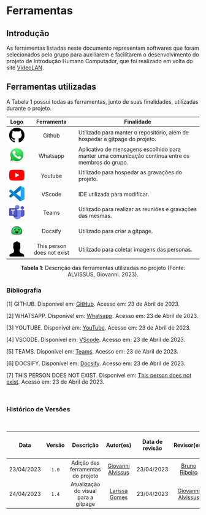 # Ferramentas

## Introdução

  As ferramentas listadas neste documento representam softwares que foram selecionados pelo grupo para auxiliarem e facilitarem o
  desenvolvimento do projeto de Introdução Humano Computador, que foi realizado em volta do site [VideoLAN](https://www.videolan.org/).

## Ferramentas utilizadas

A Tabela 1 possui todas as ferramentas, junto de suas finalidades, utilizadas durante o projeto.

| Logo | Ferramenta | Finalidade |
| :-----: | :----: | ----------- |
| <img src="../img/icon/github-icon.png" alt="Github" width=50px> | Github  | Utilizado para manter o repositório, além de hospedar a gitpage do projeto. |
| <img src="../img/icon/icon-whatsapp.png" alt="Whatsapp" width=50px> | Whatsapp | Aplicativo de mensagens escolhido para manter uma comunicação contínua entre os membros do grupo. |
| <img src="../img/icon/icon-youtube.png" alt="YouTube" width=50px> | Youtube | Utilizado para hospedar as gravações do projeto. |
| <img src="../img/icon/icon-vscode.png" alt="VScode" width=50px> | VScode | IDE utilizada para modificar. |
| <img src="../img/icon/icon-teams.png" alt="Teams" width=50px> | Teams | Utilizado para realizar as reuniões e gravações das mesmas. |
| <img src="../img/icon/icon-docsify.png" alt="Docsify" width=50px> | Docsify | Utilizado para criar a gitpage. |
| <img src="../img/icon/icon-thisperson.png" alt="This person does not exist" width=50px> | This person does not exist | Utilizado para coletar imagens das personas. |

<div align= "center">
<p><b>Tabela 1</b>: Descrição das ferramentas utilizadas no projeto (Fonte: ALVISSUS, Giovanni. 2023). </p>
</div>

### Bibliografia

[1] GITHUB. Disponível em: [GitHub](https://github.com). Acesso em: 23 de Abril de 2023.

[2] WHATSAPP. Disponível em: [Whatsapp](https://www.whatsapp.com/). Acesso em: 23 de Abril de 2023.

[3] YOUTUBE. Disponível em: [YouTube](https://youtube.com). Acesso em: 23 de Abril de 2023.

[4] VSCODE. Disponível em: [VScode](https://code.visualstudio.com/). Acesso em: 23 de Abril de 2023.

[5] TEAMS. Disponível em: [Teams](https://www.microsoft.com/pt-br/microsoft-teams/log-in). Acesso em: 23 de Abril de 2023.

[6] DOCSIFY. Disponível em: [Docsify](https://docsify.js.org). Acesso em: 23 de Abril de 2023.

[7] THIS PERSON DOES NOT EXIST. Disponível em: [This person does not exist](https://this-person-does-not-exist.com/en). Acesso em: 23 de Abril de 2023.

<br/>

### Histórico de Versões

<br/>

| <p align="center">Data</p> | <p align="center">Versão</p> | <p align="center">Descrição</p> | <p align="center">Autor(es)</p> | <p align="center">Data de revisão</p> | <p align="center">Revisor(es)</p> |
| :-: | :-: | :-: | :-: | :-: | :-: |
| 23/04/2023 | `1.0` | Adição das ferramentas do projeto | [Giovanni Alvissus](https://github.com/giovanni1106) | 23/04/2023 | [Bruno Ribeiro](https://github.com/BrunoRiibeiro) |
| 24/04/2023 | `1.4` | Atualização do visual para a gitpage| [Larissa Gomes](https://github.com/larigs) | 23/04/2023 | [Giovanni Alvissus](https://github.com/giovanni1106) |
